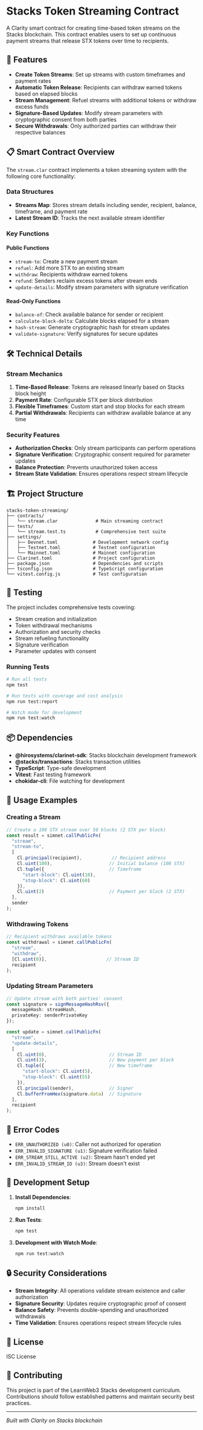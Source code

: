 # Stacks Token Streaming Contract

A Clarity smart contract for creating time-based token streams on the Stacks blockchain. This contract enables users to set up continuous payment streams that release STX tokens over time to recipients.

## 🚀 Features

- **Create Token Streams**: Set up streams with custom timeframes and payment rates
- **Automatic Token Release**: Recipients can withdraw earned tokens based on elapsed blocks
- **Stream Management**: Refuel streams with additional tokens or withdraw excess funds
- **Signature-Based Updates**: Modify stream parameters with cryptographic consent from both parties
- **Secure Withdrawals**: Only authorized parties can withdraw their respective balances

## 📋 Smart Contract Overview

The `stream.clar` contract implements a token streaming system with the following core functionality:

### Data Structures

- **Streams Map**: Stores stream details including sender, recipient, balance, timeframe, and payment rate
- **Latest Stream ID**: Tracks the next available stream identifier

### Key Functions

#### Public Functions

- `stream-to`: Create a new payment stream
- `refuel`: Add more STX to an existing stream
- `withdraw`: Recipients withdraw earned tokens
- `refund`: Senders reclaim excess tokens after stream ends
- `update-details`: Modify stream parameters with signature verification

#### Read-Only Functions

- `balance-of`: Check available balance for sender or recipient
- `calculate-block-delta`: Calculate blocks elapsed for a stream
- `hash-stream`: Generate cryptographic hash for stream updates
- `validate-signature`: Verify signatures for secure updates

## 🛠️ Technical Details

### Stream Mechanics

1. **Time-Based Release**: Tokens are released linearly based on Stacks block height
2. **Payment Rate**: Configurable STX per block distribution
3. **Flexible Timeframes**: Custom start and stop blocks for each stream
4. **Partial Withdrawals**: Recipients can withdraw available balance at any time

### Security Features

- **Authorization Checks**: Only stream participants can perform operations
- **Signature Verification**: Cryptographic consent required for parameter updates
- **Balance Protection**: Prevents unauthorized token access
- **Stream State Validation**: Ensures operations respect stream lifecycle

## 🏗️ Project Structure

```
stacks-token-streaming/
├── contracts/
│   └── stream.clar              # Main streaming contract
├── tests/
│   └── stream.test.ts           # Comprehensive test suite
├── settings/
│   ├── Devnet.toml             # Development network config
│   ├── Testnet.toml            # Testnet configuration
│   └── Mainnet.toml            # Mainnet configuration
├── Clarinet.toml               # Project configuration
├── package.json                # Dependencies and scripts
├── tsconfig.json               # TypeScript configuration
└── vitest.config.js            # Test configuration
```

## 🧪 Testing

The project includes comprehensive tests covering:

- Stream creation and initialization
- Token withdrawal mechanisms
- Authorization and security checks
- Stream refueling functionality
- Signature verification
- Parameter updates with consent

### Running Tests

```bash
# Run all tests
npm test

# Run tests with coverage and cost analysis
npm run test:report

# Watch mode for development
npm run test:watch
```

## 📦 Dependencies

- **@hirosystems/clarinet-sdk**: Stacks blockchain development framework
- **@stacks/transactions**: Stacks transaction utilities
- **TypeScript**: Type-safe development
- **Vitest**: Fast testing framework
- **chokidar-cli**: File watching for development

## 🚦 Usage Examples

### Creating a Stream

```typescript
// Create a 100 STX stream over 50 blocks (2 STX per block)
const result = simnet.callPublicFn(
  "stream",
  "stream-to",
  [
    Cl.principal(recipient),           // Recipient address
    Cl.uint(100),                     // Initial balance (100 STX)
    Cl.tuple({                        // Timeframe
      "start-block": Cl.uint(10),
      "stop-block": Cl.uint(60)
    }),
    Cl.uint(2)                        // Payment per block (2 STX)
  ],
  sender
);
```

### Withdrawing Tokens

```typescript
// Recipient withdraws available tokens
const withdrawal = simnet.callPublicFn(
  "stream",
  "withdraw",
  [Cl.uint(0)],                      // Stream ID
  recipient
);
```

### Updating Stream Parameters

```typescript
// Update stream with both parties' consent
const signature = signMessageHashRsv({
  messageHash: streamHash,
  privateKey: senderPrivateKey
});

const update = simnet.callPublicFn(
  "stream",
  "update-details",
  [
    Cl.uint(0),                       // Stream ID
    Cl.uint(3),                       // New payment per block
    Cl.tuple({                        // New timeframe
      "start-block": Cl.uint(5),
      "stop-block": Cl.uint(55)
    }),
    Cl.principal(sender),             // Signer
    Cl.bufferFromHex(signature.data)  // Signature
  ],
  recipient
);
```

## 🔐 Error Codes

- `ERR_UNAUTHORIZED (u0)`: Caller not authorized for operation
- `ERR_INVALID_SIGNATURE (u1)`: Signature verification failed
- `ERR_STREAM_STILL_ACTIVE (u2)`: Stream hasn't ended yet
- `ERR_INVALID_STREAM_ID (u3)`: Stream doesn't exist

## 🚀 Development Setup

1. **Install Dependencies**:
   ```bash
   npm install
   ```

2. **Run Tests**:
   ```bash
   npm test
   ```

3. **Development with Watch Mode**:
   ```bash
   npm run test:watch
   ```

## 🔒 Security Considerations

- **Stream Integrity**: All operations validate stream existence and caller authorization
- **Signature Security**: Updates require cryptographic proof of consent
- **Balance Safety**: Prevents double-spending and unauthorized withdrawals
- **Time Validation**: Ensures operations respect stream lifecycle rules

## 📝 License

ISC License

## 🤝 Contributing

This project is part of the LearnWeb3 Stacks development curriculum. Contributions should follow established patterns and maintain security best practices.

---

*Built with Clarity on Stacks blockchain*